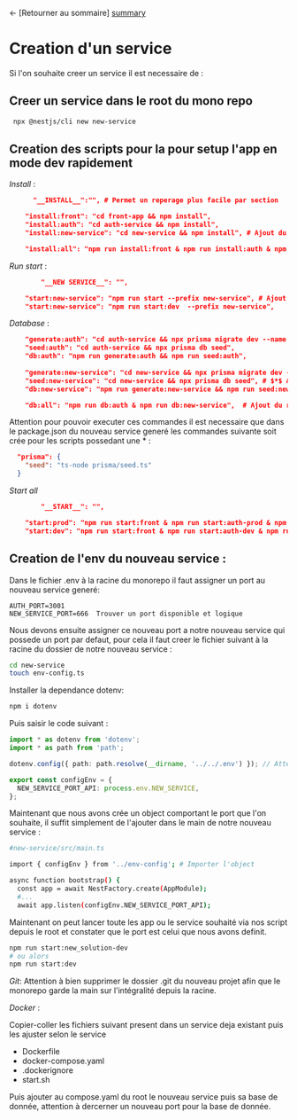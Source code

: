 ← [Retourner au sommaire] [summary]


# Creation d'un service

Si l'on souhaite creer un service il est necessaire de :

## Creer un service dans le root du mono repo
```bash
 npx @nestjs/cli new new-service
```

## Creation des scripts pour la pour setup l'app en mode dev rapidement

*Install* :

```json
      "__INSTALL__":"", # Permet un reperage plus facile par section

    "install:front": "cd front-app && npm install",
    "install:auth": "cd auth-service && npm install",
    "install:new-service": "cd new-service && npm install", # Ajout du script installation depuis le root

    "install:all": "npm run install:front & npm run install:auth & npm run install:new-service", # Ajout script install all 
```

*Run start* : 
```json
        "__NEW SERVICE__": "",

    "start:new-service": "npm run start --prefix new-service", # Ajout des script start dev et prod
    "start:new-service": "npm run start:dev  --prefix new-service",

```

*Database* : 
```json
    "generate:auth": "cd auth-service && npx prisma migrate dev --name \"Setup auth db\"",
    "seed:auth": "cd auth-service && npx prisma db seed",
    "db:auth": "npm run generate:auth && npm run seed:auth",
    
    "generate:new-service": "cd new-service && npx prisma migrate dev --name \"Setup new-service db\"", # Ajout script de migration si existant puis ...
    "seed:new-service": "cd new-service && npx prisma db seed", # $*$ Ajout commande seed du service 
    "db:new-service": "npm run generate:new-service && npm run seed:new-service", # Script de la generation du service

    "db:all": "npm run db:auth & npm run db:new-service",  # Ajout du run global du serice crée
```

Attention pour pouvoir executer ces commandes il est necessaire que dans le package.json du nouveau service generé les commandes suivante soit crée pour les scripts possedant une $*$ :
```json
  "prisma": {
    "seed": "ts-node prisma/seed.ts"
  }
```

*Start all*
```json
        "__START__": "",

    "start:prod": "npm run start:front & npm run start:auth-prod & npm run start:new-service", # Ajout de la nouvelle commande de notre nouveau service pour la prod et dev
    "start:dev": "npm run start:front & npm run start:auth-dev & npm run start:new-service"
```


## Creation de l'env du nouveau service :

Dans le fichier .env à la racine du monorepo il faut assigner un port au nouveau service generé:

```env
AUTH_PORT=3001
NEW_SERVICE_PORT=666  Trouver un port disponible et logique 
```

Nous devons ensuite assigner ce nouveau port a notre nouveau service qui possede un port par defaut, pour cela il faut creer le fichier suivant à la racine du dossier de notre nouveau service :
```bash
cd new-service
touch env-config.ts
```

Installer la dependance dotenv:
```bash
npm i dotenv
```

Puis saisir le code suivant : 
```ts
import * as dotenv from 'dotenv';
import * as path from 'path';

dotenv.config({ path: path.resolve(__dirname, '../../.env') }); // Attention à l'import, pour ce project celui ci est correct

export const configEnv = {
  NEW_SERVICE_PORT_API: process.env.NEW_SERVICE,
};
```

Maintenant que nous avons crée un object comportant le port que l'on souhaite, il suffit simplement de l'ajouter dans le main de notre nouveau service  :
```bash
#new-service/src/main.ts

import { configEnv } from '../env-config'; # Importer l'object

async function bootstrap() {
  const app = await NestFactory.create(AppModule);
  #...
  await app.listen(configEnv.NEW_SERVICE_PORT_API);
```

Maintenant on peut lancer toute les app ou le service souhaité via nos script depuis le root et constater que le port est celui que nous avons definit.

```bash
npm run start:new_solution-dev
# ou alors 
npm run start:dev
```

*Git*:
Attention à bien supprimer le dossier .git du nouveau projet afin que le monorepo garde la main sur l'intégralité depuis la racine.


*Docker* : 

Copier-coller les fichiers suivant present dans un service deja existant puis les ajuster selon le service

- Dockerfile
- docker-compose.yaml
- .dockerignore
- start.sh

Puis ajouter au compose.yaml du root le nouveau service puis sa base de donnée, attention à dercerner un nouveau port pour la base de donnée.


[summary]: ../README.md
